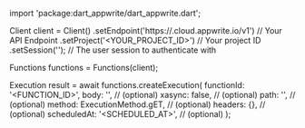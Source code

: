 import 'package:dart_appwrite/dart_appwrite.dart';

Client client = Client()
    .setEndpoint('https://<REGION>.cloud.appwrite.io/v1') // Your API Endpoint
    .setProject('<YOUR_PROJECT_ID>') // Your project ID
    .setSession(''); // The user session to authenticate with

Functions functions = Functions(client);

Execution result = await functions.createExecution(
    functionId: '<FUNCTION_ID>',
    body: '<BODY>', // (optional)
    xasync: false, // (optional)
    path: '<PATH>', // (optional)
    method: ExecutionMethod.gET, // (optional)
    headers: {}, // (optional)
    scheduledAt: '<SCHEDULED_AT>', // (optional)
);
